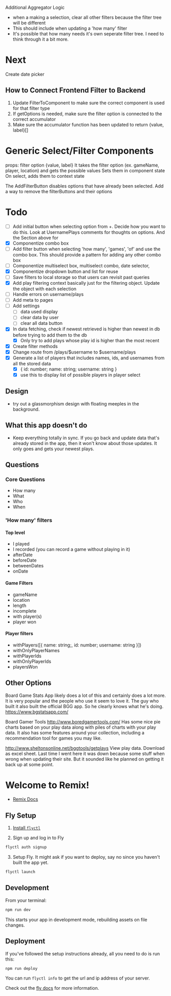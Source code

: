 Additional Aggregator Logic
- when a making a selection, clear all other filters because the filter tree will be different
- This should include when updating a 'how many' filter 
- It's possible that how many needs it's own seperate filter tree. I need to think through it a bit more.

# Next
Create date picker

## How to Connect Frontend Filter to Backend
1. Update FilterToComponent to make sure the correct component is used for that filter type
2. If getOptions is needed, make sure the filter option is connected to the correct accumulator
3. Make sure the accumulator function has been updated to return {value, label}[]

# Generic Select/Filter Components
props: filter option {value, label}
It takes the filter option (ex. gameName, player, location) and gets the possible values
Sets them in component state
On select, adds them to context state

The AddFilterButton disables options that have already been selected.
Add a way to remove the filterButtons and their options

# Todo
- [ ] Add initial button when selecting option from +. Decide how you want to do this. Look at UsernamePlays comments for thoughts on options. And the Section above for 
- [x] Componentize combo box
- [ ] Add filter button when selecting 'how many', 'games', 'of' and use the combo box. This should provide a pattern for adding any other combo box
- [ ] Componentize multiselect box, multiselect combo, date selector, 
- [x] Componentize dropdown button and list for reuse
- [ ] Save filters to local storage so that users can revisit past queries
- [x] Add play filtering context basically just for the filtering object. Update the object with each selection
- [ ] Handle errors on username/plays
- [ ] Add meta to pages
- [ ] Add settings
  - [ ] data used display
  - [ ] clear data by user
  - [ ] clear all data button
- [x] In data fetching, check if newest retrieved is higher than newest in db before trying to add them to the db
  - [x] Only try to add plays whose play id is higher than the most recent
- [x] Create filter methods
- [x] Change route from /plays/$username to $username/plays
- [x] Generate a list of players that includes names, ids, and usernames from all the stored data
  - [x] { id: number; name: string; username: string }
  - [x] use this to display list of possible players in player select

## Design
- try out a glassmorphism design with floating meeples in the background.

## What this app doesn't do
- Keep everything totally in sync. If you go back and update data that's already stored in the app, then it won't know about those updates. It only goes and gets your newest plays.


## Questions
### Core Questions
- How many
- What
- Who
- When

### 'How many' filters
#### Top level 
- I played
- I recorded (you can record a game without playing in it)
- afterDate
- beforeDate
- betweenDates
- onDate

#### Game Filters
- gameName
- location
- length
- incomplete
- with player(s)
- player won

#### Player filters
- withPlayers([{ name: string;, id: number; username: string }])
- withOnlyPlayerNames
- withPlayerIds
- withOnlyPlayerIds
- playersWon


## Other Options
Board Game Stats App likely does a lot of this and certainly does a lot more. It is very popular and the people who use it seem to love it. The guy who built it also built the official BGG app. So he clearly knows what he's doing. https://www.bgstatsapp.com/

Board Gamer Tools http://www.boredgamertools.com/
Has some nice pie charts based on your play data along with piles of charts with your play data. It also has some features around your collection, including a recommendation tool for games you may like.

http://www.sheltonsonline.net/bggtools/getplays
View play data. Download as excel sheet. Last time I went here it was down because some stuff when wrong when updating their site. But it sounded like he planned on getting it back up at some point.




# Welcome to Remix!

- [Remix Docs](https://remix.run/docs)

## Fly Setup

1. [Install `flyctl`](https://fly.io/docs/getting-started/installing-flyctl/)

2. Sign up and log in to Fly

```sh
flyctl auth signup
```

3. Setup Fly. It might ask if you want to deploy, say no since you haven't built the app yet.

```sh
flyctl launch
```

## Development

From your terminal:

```sh
npm run dev
```

This starts your app in development mode, rebuilding assets on file changes.

## Deployment

If you've followed the setup instructions already, all you need to do is run this:

```sh
npm run deploy
```

You can run `flyctl info` to get the url and ip address of your server.

Check out the [fly docs](https://fly.io/docs/getting-started/node/) for more information.

